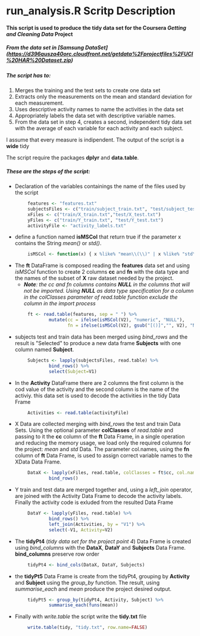 
# run_analysis.R Scritp Description


#### This script is used to produce the tidy data set for **the Coursera *Getting and Cleaning Data* Project**


##### From the data set in [Samsung DataSet] (https://d396qusza40orc.cloudfront.net/getdata%2Fprojectfiles%2FUCI%20HAR%20Dataset.zip)

##### The script has to:
1. Merges the training and the test sets to create one data set 
2. Extracts only the measurements on the mean and standard deviation for each measurement. 
3. Uses descriptive activity names to name the activities in the data set
4. Appropriately labels the data set with descriptive variable names. 
5. From the data set in step 4, creates a second, independent tidy data set with the average of each variable for each activity and each subject.

I assume that every measure is indipendent. The output of the script is a **wide** tidy

The script require the packages **dplyr** and **data.table**.

##### These are the steps of the script:

* Declaration of the variables containings the name of the files used by the script

```R
        features <- "features.txt"
        subjectsFiles <- c("train/subject_train.txt", "test/subject_test.txt")
        xFiles <- c("train/X_train.txt","test/X_test.txt")
        yFiles <- c("train/Y_train.txt", "test/Y_test.txt")
        activityFile <- "activity_labels.txt"
```

* define a function named **isMSCol** that return true if the parameter x contains the 
String *mean()* or *std()*.

```R
        isMSCol <- function(x) { x %like% "mean\\(\\)" | x %like% "std\\(\\)" }
```

* The **ft** DataFrame is composed reading the **features** data set and using *isMSCol* function to create 2 columns **cc** and **fn** with the data type and the names of the subset of **X** raw dataset needed by the project.
  * ***Note**: the cc and fn columns contains **NULL** in the columns that will not be imported. Using **NULL** as data type
specification for a column in the colClasses parameter of read.table function exclude the column in the import process*

```R
        ft <- read.table(features, sep = " ") %>%
                mutate(cc = ifelse(isMSCol(V2), "numeric", "NULL"),
                       fn = ifelse(isMSCol(V2), gsub("[()]","", V2), "NULL"))    
```

* subjects test and train data has been merged using *bind_rows* and the result is "Selected" to produce a 
new data frame **Subjects** with one column named **Subject**.

```R
        Subjects <- lapply(subjectsFiles, read.table) %>% 
                bind_rows() %>%
                select(Subject=V1)
```
* In the **Activity** DataFrame there  are 2 columns the first column is the cod value
of the activity and the second column is the name of the activiy. this data set is used
to decode the activities in the tidy Data Frame

```R
        Activities <- read.table(activityFile)
```

* X Data are collected merging with *bind_rows* the test and train Data Sets. Using the optional
parameter **colClasses** of *read.table* and passing to it the **cc** column of the **ft** Data Frame, in a single operation and reducing the memory usage, we load only the required columns for the project: *mean* and *std* Data.
The parameter col.names, using the **fn** column of **ft** Data Frame, is used to assign correct variable names to the 
XData Data Frame.

```R
        DataX <- lapply(xFiles, read.table, colClasses = ft$cc, col.names = ft$fn ) %>%
                bind_rows()
```

* Y train and test data are merged together and, using a *left_join* operator, are joined with the Activity Data Frame to decode the activity labels. Finally the activity code is exluded from the resulted Data Frame

```R
        DataY <- lapply(yFiles, read.table) %>%
                bind_rows() %>%
                left_join(Activities, by = "V1") %>% 
                select(-V1, Activity=V2) 
```

* The **tidyPt4** (*tidy data set for the project point 4*) Data Frame is created using *bind_columns* with the **DataX**, **DataY** and **Subjects** Data Frame. **bind_columns** preserve row order

```R
        tidyPt4 <- bind_cols(DataX, DataY, Subjects)
```

* the **tidyPt5** Data Frame is create from the tidyPt4, grouping by **Activity** and **Subject** using the *group_by* function. The result, using *summarise_each* and *mean* produce the project desired output.

```R
        tidyPt5 <- group_by(tidyPt4, Activity, Subject) %>%
                summarise_each(funs(mean))
```

* Finally with *write.table* the script write the **tidy.txt** file

```R
        write.table(tidy, "tidy.txt", row.name=FALSE)
```
